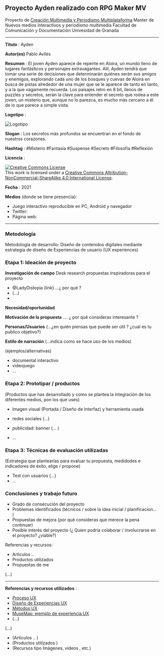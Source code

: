 ## Proyecto Ayden realizado con RPG Maker MV 

Proyecto de [Creación Multimedia y Periodismo Multiplataforma](https://github.com/mgea/PeriodismoMultimedia)
Master de Nuevos medios interactivos y periodismo multimedia
Facultad de Comunicación y Documentación
Univesidad de Granada  

----

**Titulo** : Ayden

**Autor(es)** Pablo Avilés

**Resumen** : El joven Ayden aparece de repente en Aloira, un mundo lleno de lugares fantásticos y personajes extravagantes. Allí, Ayden tendrá que tomar una serie de decisiones que determinarán quiénes serán sus amigos y enemigos, explorando cada uno de los bosques y cuevas de Aloira en busca de pistas alrededor de una mujer que se le aparece de tanto en tanto, y a la que vagamente recuerda. Los paisajes retro en 8 bit, llenos de puzzles y secretos, serán la clave para entender el secreto que rodea a este joven, un misterio que, aunque no lo parezca, es mucho más cercano a él de lo que parece a simple vista.

**Logotipo** :

![Logotipo](https://user-images.githubusercontent.com/20681504/115731998-e2728300-a387-11eb-9a78-6af3184c8de9.png)

**Slogan** : Los secretos más profundos se encuentran en el fondo de nuestros corazones.

**Hashtag** : #Misterio #Fantasía #Suspense #Secreto #Filosofía #Reflexión

**Licencia** : 

<a rel="license" href="http://creativecommons.org/licenses/by-nc-sa/4.0/"><img alt="Creative Commons License" style="border-width:0" src="https://i.creativecommons.org/l/by-nc-sa/4.0/88x31.png" /></a><br />This work is licensed under a <a rel="license" href="http://creativecommons.org/licenses/by-nc-sa/4.0/">Creative Commons Attribution-NonCommercial-ShareAlike 4.0 International License</a>.

**Fecha** : 2021

**Medios** (donde se tiene presencia): 

* Juego interactivo reproducible en PC, Android y navegador
* Twitter:
* Página web:

--- 

### Metodología

Metodología de desarrollo: Diseño de contenidos digitales mediante estrategia de diseño de Experiencias de usuario (UX experiences) 

### Etapa 1: Ideación de proyecto 

**Investigación de campo**   Desk research propuestas inspiradoras para el proyecto

* @LadyDistopia (link) ...¿ por qué ?
* (...)
* 

**Necesidad/oportunidad** 

**Motivación de la propuesta** .... ¿ por qué consideras interesante ? 

**Personas/Usuarios**  (...¿en quién piensas que puede ser útil ? ¿cual es tu publico objetivo?) 

**Estilo de narración**  (...indica como se hace uso de los medios)  

(ejemplos/alternativas) 
* documental interactivo 
* videojuego 
* ... 



### Etapa 2: Prototipar / productos 

(Productos que has desarrollado y como se plantea la integración de los diferentes medios, pon los que uses) 

* Imagen visual (Portada / Diseño de Interfaz) y herramienta usada 

* redes sociales (...) 

* publicidad: banner (... ) 

* ...

### Etapa 3: Técnicas de evaluación utilizadas

(Estrategia que plantearías para evaluar tu propuesta, medidodes e indicadores de éxito, elige / propone) 

* Test con usuarios (...) 
* ... 





### Conclusiones y trabajo futuro


* Grado de consecución del proyecto 
* Problemas identificados  (técnicos / sobre la idea inicial / planificacion… ) 
* Propuestas de mejora (por qué consideras que merece la pena continuar)
* Posible interés del proyecto (¿ Quien podría  colaborar / involucrarse en el proyecto? ¿viable?)


Referencias y recursos: 

* Artículos ..  
* Productos utilizados  
* Propuestas de me

(...)






----

**Referencias y recursos utilizados** :

* [Proceso UX](https://uxmastery.com/resources/process/)
* [Diseño de Experiencias UX](http://www.nosolousabilidad.com/articulos/uxd.htm) 
* [Métodos UX](https://mgea.github.io/UX-DIU-Checklist/index.html) 
* [MuseMap: ejemplo de experiencia UX](https://blog.prototypr.io/musemap-street-art-app-ux-case-study-9bec6a99823b) 
* (...) 

(...)
* (Artículos ..  )
* (Productos utilizados ) 
* (Recursos tipo Imágenes, videos , etc.) 













